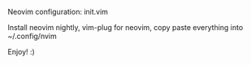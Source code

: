 Neovim configuration: init.vim

Install neovim nightly, vim-plug for neovim, copy paste everything into ~/.config/nvim

Enjoy! :)
